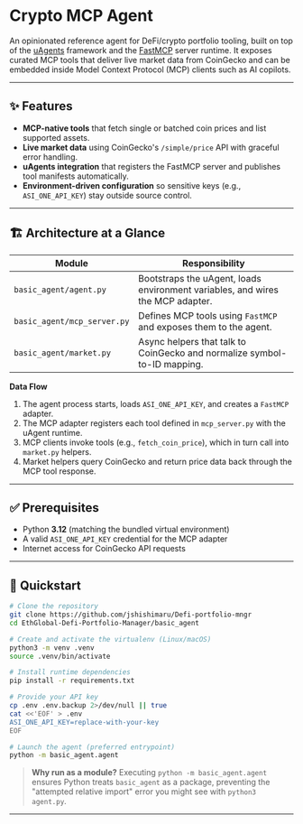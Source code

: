# Crypto MCP Agent

An opinionated reference agent for DeFi/crypto portfolio tooling, built on top of the [uAgents](https://github.com/FetchAI/uAgents) framework and the [FastMCP](https://github.com/modelcontextprotocol/fastmcp) server runtime. It exposes curated MCP tools that deliver live market data from CoinGecko and can be embedded inside Model Context Protocol (MCP) clients such as AI copilots.

---

## ✨ Features

- **MCP-native tools** that fetch single or batched coin prices and list supported assets.
- **Live market data** using CoinGecko's `/simple/price` API with graceful error handling.
- **uAgents integration** that registers the FastMCP server and publishes tool manifests automatically.
- **Environment-driven configuration** so sensitive keys (e.g., `ASI_ONE_API_KEY`) stay outside source control.

---

## 🏗 Architecture at a Glance

| Module | Responsibility |
| ------ | -------------- |
| `basic_agent/agent.py` | Bootstraps the uAgent, loads environment variables, and wires the MCP adapter. |
| `basic_agent/mcp_server.py` | Defines MCP tools using `FastMCP` and exposes them to the agent. |
| `basic_agent/market.py` | Async helpers that talk to CoinGecko and normalize symbol-to-ID mapping. |

**Data Flow**
1. The agent process starts, loads `ASI_ONE_API_KEY`, and creates a `FastMCP` adapter.
2. The MCP adapter registers each tool defined in `mcp_server.py` with the uAgent runtime.
3. MCP clients invoke tools (e.g., `fetch_coin_price`), which in turn call into `market.py` helpers.
4. Market helpers query CoinGecko and return price data back through the MCP tool response.

---

## ✅ Prerequisites

- Python **3.12** (matching the bundled virtual environment)
- A valid `ASI_ONE_API_KEY` credential for the MCP adapter
- Internet access for CoinGecko API requests

---

## 🚀 Quickstart

```bash
# Clone the repository
git clone https://github.com/jshishimaru/Defi-portfolio-mngr
cd EthGlobal-Defi-Portfolio-Manager/basic_agent

# Create and activate the virtualenv (Linux/macOS)
python3 -m venv .venv
source .venv/bin/activate

# Install runtime dependencies
pip install -r requirements.txt

# Provide your API key
cp .env .env.backup 2>/dev/null || true
cat <<'EOF' > .env
ASI_ONE_API_KEY=replace-with-your-key
EOF

# Launch the agent (preferred entrypoint)
python -m basic_agent.agent
```

> **Why run as a module?** Executing `python -m basic_agent.agent` ensures Python treats `basic_agent` as a package, preventing the "attempted relative import" error you might see with `python3 agent.py`.

---









